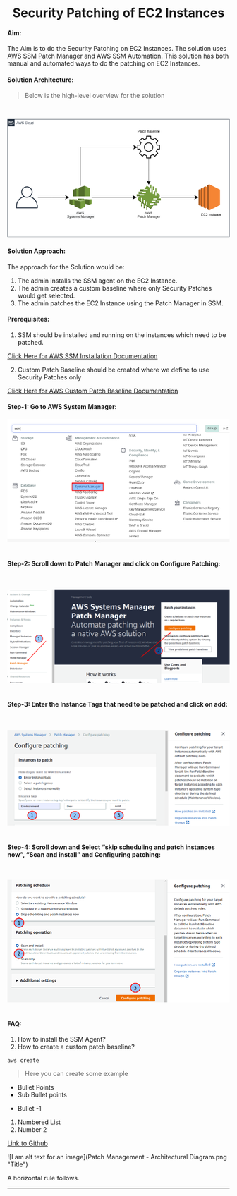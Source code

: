 # <center>Security Patching of EC2 Instances</center> 

#### Aim:

The Aim is to do the Security Patching on EC2 Instances. The solution uses AWS SSM Patch Manager and AWS SSM Automation. This solution has both manual and automated ways to do the patching on EC2 Instances.

#### Solution Architecture:

> Below is the high-level overview for the solution

<br />

![Patching Architecture](/images/patching-architecture.png)


#### Solution Approach:

The approach for the Solution would be:

1. The admin installs the SSM agent on the EC2 Instance.
2. The admin creates a custom baseline where only Security Patches would get selected.
3. The admin patches the EC2 Instance using the Patch Manager in SSM. 


#### Prerequisites:

1. SSM should be installed and running on the instances which need to be patched.

[Click Here for AWS SSM Installation Documentation](https://docs.aws.amazon.com/systems-manager/latest/userguide/sysman-manual-agent-install.html)
<br />

2. Custom Patch Baseline should be created where we define to use Security Patches only

[Click Here for AWS Custom Patch Baseline Documentation](https://docs.aws.amazon.com/systems-manager/latest/userguide/create-baseline-console-linux.html)
<br />


#### Step-1: Go to AWS System Manager: 
![Patching Architecture](/images/ssm-1.png)
<br />
<br />

#### Step-2: Scroll down to Patch Manager and click on Configure Patching:

<br />

![Patching Architecture](/images/ssm-2.png)
<br />
<br />

#### Step-3: Enter the Instance Tags that need to be patched and click on add:
<br />

![Patching Architecture](/images/ssm-3.png)
<br />
<br />

#### Step-4: Scroll down and Select “skip scheduling and patch instances now”, “Scan and install” and Configuring patching:
<br />

![Patching Architecture](/images/ssm-4.png)
<br />
<br />

#### FAQ: 

1. How to install the SSM Agent?
2. How to create a custom patch baseline?










```
aws create 

```

> Here you can create some example


* Bullet Points
* Sub Bullet points


- Bullet -1

1. Numbered List
2. Number 2


[Link to Github](https://github.com)

![I am alt text for an image](Patch Management - Architectural Diagram.png "Title")


A horizontal rule follows.
***














